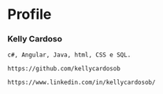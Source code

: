 # Profile

### Kelly Cardoso

~~~
c#, Angular, Java, html, CSS e SQL.
~~~

~~~
https://github.com/kellycardosob
~~~

~~~
https://www.linkedin.com/in/kellycardosob/
~~~
